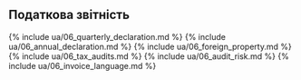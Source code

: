 ## Податкова звітність

{% include ua/06_quarterly_declaration.md %}
{% include ua/06_annual_declaration.md %}
{% include ua/06_foreign_property.md %}
{% include ua/06_tax_audits.md %}
{% include ua/06_audit_risk.md %}
{% include ua/06_invoice_language.md %}
